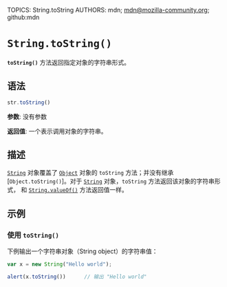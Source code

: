 TOPICS: String.toString
AUTHORS: mdn; mdn@mozilla-community.org; github:mdn

# `String.toString()`

**`toString()`** 方法返回指定对象的字符串形式。

## 语法

```javascript
str.toString()
```

**参数**: 没有参数

**返回值**: 一个表示调用对象的字符串。

## 描述

[`String`](/zh-hans/webfrontend/String) 对象覆盖了 [`Object`](/zh-hans/webfrontend/Object) 对象的 `toString`
方法；并没有继承 [`Object.toString()`]。对于 [`String`](/zh-hans/webfrontend/String) 对象，`toString` 方法返回该对象的字符串形式，
和 [`String.valueOf()`](/zh-hans/webfrontend/String.valueOf) 方法返回值一样。

## 示例

### 使用 `toString()`

下例输出一个字符串对象（String object）的字符串值：

```javascript
var x = new String("Hello world");

alert(x.toString())      // 输出 "Hello world"
```
